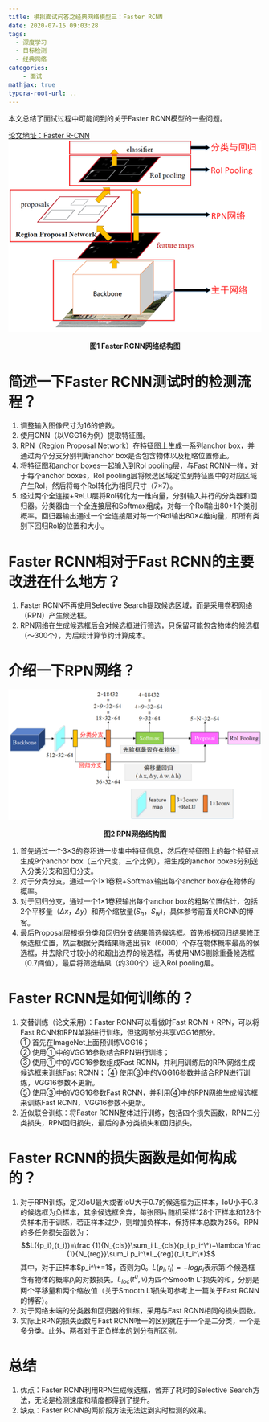 ```yaml
---
title: 模拟面试问答之经典网络模型三：Faster RCNN
date: 2020-07-15 09:03:28
tags:
  - 深度学习
  - 目标检测
  - 经典网络
categories:
    - 面试
mathjax: true
typora-root-url: ..
---
```


本文总结了面试过程中可能问到的关于Faster RCNN模型的一些问题。

[论文地址：Faster R-CNN](https://arxiv.org/abs/1506.01497)
![1](/images/FasterRCNN/1.png)

<center><b>图1 Faster RCNN网络结构图</b></center>

<!--more-->

# 简述一下Faster RCNN测试时的检测流程？
1. 调整输入图像尺寸为16的倍数。
2. 使用CNN（以VGG16为例）提取特征图。
3. RPN（Region Proposal Network）在特征图上生成一系列anchor box，并通过两个分支分别判断anchor box是否包含物体以及粗略位置修正。
4. 将特征图和anchor boxes一起输入到RoI pooling层，与Fast RCNN一样，对于每个anchor boxes，RoI pooling层将候选区域定位到特征图中的对应区域产生RoI，然后将每个RoI转化为相同尺寸（7×7）。
6. 经过两个全连接+ReLU层将RoI转化为一维向量，分别输入并行的分类器和回归器。分类器由一个全连接层和Softmax组成，对每一个RoI输出80+1个类别概率。回归器输出通过一个全连接层对每一个RoI输出80×4维向量，即所有类别下回归RoI的位置和大小。

# Faster RCNN相对于Fast RCNN的主要改进在什么地方？
1. Faster RCNN不再使用Selective Search提取候选区域，而是采用卷积网络（RPN）产生候选框。
2. RPN网络在生成候选框后会对候选框进行筛选，只保留可能包含物体的候选框（～300个），为后续计算节约计算成本。

# 介绍一下RPN网络？
![3](/images/FasterRCNN/3.png)
<center><b>图2 RPN网络结构图</b></center>

1. 首先通过一个3×3的卷积进一步集中特征信息，然后在特征图上的每个特征点生成9个anchor box（三个尺度，三个比例），把生成的anchor boxes分别送入分类分支和回归分支。
2. 对于分类分支，通过一个1×1卷积+Softmax输出每个anchor box存在物体的概率。
3. 对于回归分支，通过一个1×1卷积输出每个anchor box的粗略位置估计，包括2个平移量（$\Delta x$，$\Delta y$）和两个缩放量($S_h$，$S_w$)，具体参考前面关RCNN的博客。
4. 最后Proposal层根据分类和回归分支结果筛选候选框。首先根据回归结果修正候选框位置，然后根据分类结果筛选出前k（6000）个存在物体概率最高的候选框，并去除尺寸较小的和超出边界的候选框，再使用NMS剔除重叠候选框（0.7阈值），最后将筛选结果（约300个）送入RoI pooling层。

# Faster RCNN是如何训练的？
1. 交替训练（论文采用）：Faster RCNN可以看做时Fast RCNN + RPN，可以将Fast RCNN和RPN单独进行训练，但这两部分共享VGG16部分。  
① 首先在ImageNet上面预训练VGG16；  
② 使用①中的VGG16参数结合RPN进行训练；  
③ 使用①中的VGG16参数组成Fast RCNN，并利用训练后的RPN网络生成候选框来训练Fast RCNN；
④ 使用③中的VGG16参数并结合RPN进行训练，VGG16参数不更新。  
⑤ 使用③中的VGG16参数Fast RCNN，并利用④中的RPN网络生成候选框来训练Fast RCNN，VGG16参数不更新。
2. 近似联合训练：将Faster RCNN整体进行训练，包括四个损失函数，RPN二分类损失，RPN回归损失，最后的多分类损失和回归损失。

# Faster RCNN的损失函数是如何构成的？
1. 对于RPN训练，定义IoU最大或者IoU大于0.7的候选框为正样本，IoU小于0.3的候选框为负样本，其余候选框舍弃，每张图片随机采样128个正样本和128个负样本用于训练，若正样本过少，则增加负样本，保持样本总数为256。RPN的多任务损失函数为：
$$L({p_i},{t_i})=\frac {1}{N_{cls}}\sum_i L_{cls}(p_i,p_i^\*)+\lambda \frac {1}{N_{reg}}\sum_i p_i^\*L_{reg}(t_i,t_i^\*)$$
其中，对于正样本$p_i^\*=1$，否则为0。$L({p_i},{t_i})=-logp_i$表示第i个候选框含有物体的概率$p_i$的对数损失。$L_{loc}(t^u,v)$为四个Smooth L1损失的和，分别是两个平移量和两个缩放值（关于Smooth L1损失可参考上一篇关于Fast RCNN的博客）。
2. 对于网络末端的分类器和回归器的训练，采用与Fast RCNN相同的损失函数。
3. 实际上RPN的损失函数与Fast RCNN唯一的区别就在于一个是二分类，一个是多分类。此外，两者对于正负样本的划分有所区别。

# 总结
1. 优点：Faster RCNN利用RPN生成候选框，舍弃了耗时的Selective Search方法，无论是检测速度和精度都得到了提升。
2. 缺点：Faster RCNN的两阶段方法无法达到实时检测的效果。